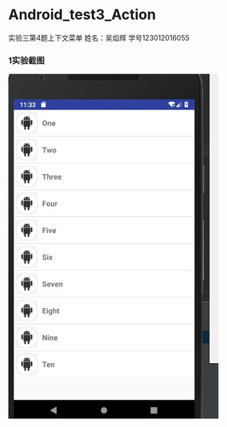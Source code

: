 # Android_test3_Action
实验三第4题上下文菜单
姓名：吴焰辉 学号123012016055
### 1实验截图
![Image text](https://github.com/w814698066/Android_test3_Action/blob/master/3.4.jpg)
